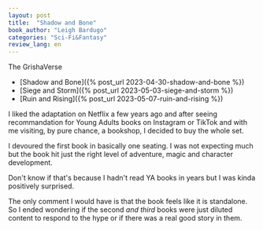```yaml
---
layout: post
title:  "Shadow and Bone"
book_author: "Leigh Bardugo"
categories: "Sci-Fi&Fantasy"
review_lang: en
---
```


The GrishaVerse
- [Shadow and Bone]({% post_url 2023-04-30-shadow-and-bone %})
- [Siege and Storm]({% post_url 2023-05-03-siege-and-storm %})
- [Ruin and Rising]({% post_url 2023-05-07-ruin-and-rising %})

I liked the adaptation on Netflix a few years ago and after seeing recommandation for Young Adults books on Instagram or TikTok and with me visiting, by pure chance, a bookshop, I decided to buy the whole set.

I devoured the first book in basically one seating. I was not expecting much but the book hit just the right level of adventure, magic and character development.

Don't know if that's because I hadn't read YA books in years but I was kinda positively surprised.

The only comment I would have is that the book feels like it is standalone. So I ended wondering if the second *and third* books were just diluted content to respond to the hype or if there was a real good story in them.